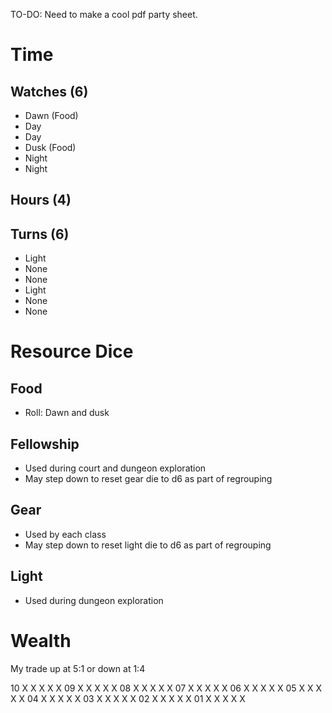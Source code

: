 TO-DO: Need to make a cool pdf party sheet.

# Time

## Watches (6)

* Dawn (Food)
* Day
* Day
* Dusk (Food)
* Night
* Night

## Hours (4)

## Turns (6)

* Light
* None
* None
* Light
* None
* None

# Resource Dice

## Food

* Roll: Dawn and dusk

## Fellowship

* Used during court and dungeon exploration
* May step down to reset gear die to d6 as part of regrouping

## Gear

* Used by each class
* May step down to reset light die to d6 as part of regrouping

## Light

* Used during dungeon exploration

# Wealth

My trade up at 5:1 or down at 1:4

10 X X X X X
09 X X X X X
08 X X X X X
07 X X X X X
06 X X X X X
05 X X X X X
04 X X X X X
03 X X X X X
02 X X X X X
01 X X X X X